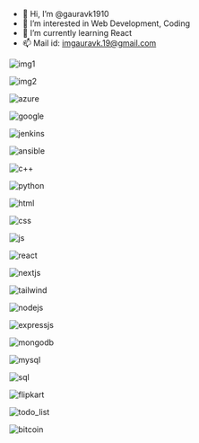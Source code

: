 - 👋 Hi, I’m @gauravk1910
- 👀 I’m interested in Web Development, Coding
- 🌱 I’m currently learning React
- 📫 Mail id: imgauravk.19@gmail.com

<!---
gauravk1910/gauravk1910 is a ✨ special ✨ repository because its `README.md` (this file) appears on your GitHub profile.
You can click the Preview link to take a look at your changes.
--->


![img1](https://avatars.githubusercontent.com/u/91137625?s=400&u=3250b7ff74f19814c69e26cc49ff13328aee255d&v=4)

![img2](https://github.com/gauravk1910/gaurav/assets/91137625/4ba980f7-940b-41cc-b7cb-6180f55e0f27)

![azure](https://github.com/gauravk1910/gaurav/assets/91137625/aebe0232-5e17-4934-be8e-deee725c89b0)

![google](https://github.com/gauravk1910/gaurav/assets/91137625/cd9da93b-65c7-4d7e-b105-b59a3fb60f37)

![jenkins](https://github.com/gauravk1910/gaurav/assets/91137625/5b5e1e68-e9bc-4792-8157-90752d58b70c)

![ansible](https://github.com/gauravk1910/gaurav/assets/91137625/8edec3fb-8b40-43b1-992e-b195546dbe6f)

![c++](https://github.com/gauravk1910/gaurav/assets/91137625/9157e1f8-3b96-49a6-8182-7352cf67e53e)

![python](https://github.com/gauravk1910/gaurav/assets/91137625/955163da-8ae4-4657-91a4-787b84b217a7)

![html](https://github.com/gauravk1910/gaurav/assets/91137625/796b16f0-46d4-4b28-a991-b5f7787ba59b)

![css](https://github.com/gauravk1910/gaurav/assets/91137625/5ac35ad5-40d2-4446-bf6b-0966ec3c2d38)

![js](https://github.com/gauravk1910/gaurav/assets/91137625/be5ed79a-3f5a-43a5-97cc-1ab8d9142177)

![react](https://github.com/gauravk1910/gaurav/assets/91137625/a03f2cc5-2314-4436-bd2d-bbd27ded5bee)

![nextjs](https://github.com/gauravk1910/gaurav/assets/91137625/b7884a0b-188f-44a3-911a-244c4c68322c)

![tailwind](https://github.com/gauravk1910/gaurav/assets/91137625/a0ecef8b-01a7-4c12-80b4-85022d6eb387)

![nodejs](https://github.com/gauravk1910/gaurav/assets/91137625/1284ef36-e326-48b0-b5ea-02caa85e1adc)

![expressjs](https://github.com/gauravk1910/gaurav/assets/91137625/94cd91b8-b220-4ea0-9818-74a15bd11a0d)

![mongodb](https://github.com/gauravk1910/gaurav/assets/91137625/635d7318-6c2e-4782-8f15-3d9e0c37a5a3)

![mysql](https://github.com/gauravk1910/gaurav/assets/91137625/6f212570-c927-4a90-9ccc-8f8e86bdd706)

![sql](https://github.com/gauravk1910/gaurav/assets/91137625/81b07e59-d256-421b-853f-90627ff953f3)

![flipkart](https://github.com/gauravk1910/gaurav/assets/91137625/dba71475-0f4f-4e9b-aa6a-32fd1749746d)

![todo_list](https://github.com/gauravk1910/gaurav/assets/91137625/a93392e7-d3cf-4762-9b75-c531ef38af6a)

![bitcoin](https://github.com/gauravk1910/gaurav/assets/91137625/c4eec1f2-9d64-4354-ae16-5d475af7ffdb)


